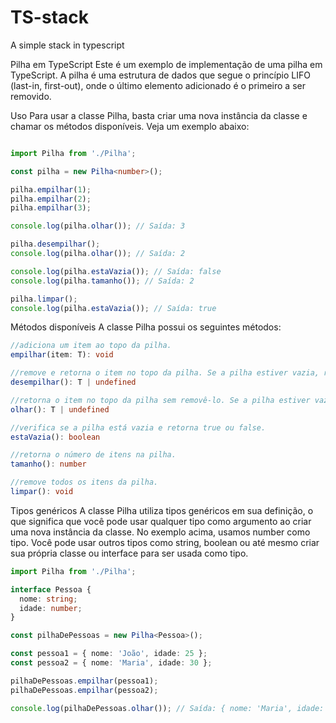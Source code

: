 # TS-stack
A simple stack in typescript

Pilha em TypeScript
Este é um exemplo de implementação de uma pilha em TypeScript. A pilha é uma estrutura de dados que segue o princípio LIFO (last-in, first-out), onde o último elemento adicionado é o primeiro a ser removido.

Uso
Para usar a classe Pilha, basta criar uma nova instância da classe e chamar os métodos disponíveis. Veja um exemplo abaixo:

````typescript

import Pilha from './Pilha';

const pilha = new Pilha<number>();

pilha.empilhar(1);
pilha.empilhar(2);
pilha.empilhar(3);

console.log(pilha.olhar()); // Saída: 3

pilha.desempilhar();
console.log(pilha.olhar()); // Saída: 2

console.log(pilha.estaVazia()); // Saída: false
console.log(pilha.tamanho()); // Saída: 2

pilha.limpar();
console.log(pilha.estaVazia()); // Saída: true

````

Métodos disponíveis
A classe Pilha possui os seguintes métodos:

````typescript
//adiciona um item ao topo da pilha.
empilhar(item: T): void

//remove e retorna o item no topo da pilha. Se a pilha estiver vazia, retorna undefined.
desempilhar(): T | undefined

//retorna o item no topo da pilha sem removê-lo. Se a pilha estiver vazia, retorna undefined.
olhar(): T | undefined

//verifica se a pilha está vazia e retorna true ou false.
estaVazia(): boolean

//retorna o número de itens na pilha.
tamanho(): number

//remove todos os itens da pilha.
limpar(): void

````


Tipos genéricos
A classe Pilha utiliza tipos genéricos em sua definição, o que significa que você pode usar qualquer tipo como argumento ao criar uma nova instância da classe. No exemplo acima, usamos number como tipo. Você pode usar outros tipos como string, boolean ou até mesmo criar sua própria classe ou interface para ser usada como tipo.


````typescript
import Pilha from './Pilha';

interface Pessoa {
  nome: string;
  idade: number;
}

const pilhaDePessoas = new Pilha<Pessoa>();

const pessoa1 = { nome: 'João', idade: 25 };
const pessoa2 = { nome: 'Maria', idade: 30 };

pilhaDePessoas.empilhar(pessoa1);
pilhaDePessoas.empilhar(pessoa2);

console.log(pilhaDePessoas.olhar()); // Saída: { nome: 'Maria', idade: 30 }

````
